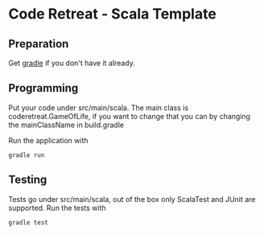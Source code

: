 Code Retreat - Scala Template
=============================

Preparation
------------

Get [gradle](http://gradle.org) if you don't have it already.

Programming
-----------

Put your code under src/main/scala. The main class is coderetreat.GameOfLife,
if you want to change that you can by changing the mainClassName in build.gradle

Run the application with

```
gradle run
```

Testing
--------

Tests go under src/main/scala, out of the box only ScalaTest and JUnit are
supported. Run the tests with

```
gradle test
```
